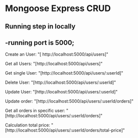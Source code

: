 # Mongoose Express CRUD

## Running step in locally

## -running port is 5000;

Create an User: "[ http://localhost:5000/api/users]"

Get all Users: "[http://localhost:5000/api/users]"

Get single User: "[http://localhost:5000/api/users/:userId]"

Delete User: "[http://localhost:5000/api/users/:userId]"

Update User: "[http://localhost:5000/api/users/:userId]"

Update order: "[http://localhost:5000/api/users/:userId/orders]"

Get all orders in specific user: "[http://localhost:5000/api/users/:userId/orders]"

Calculation total price: "[http://localhost:5000/api/users/:userId/orders/total-price]"
